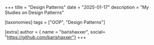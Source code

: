 +++
title = "Design Patterns"
date = "2025-01-17"
description = "My Studies on Design Patterns"

[taxonomies]
tags = ["OOP", "Design Patterns"]

[extra]
author = { name = "barishaxxer", social= "https://github.com/barishaxxer"}
+++
